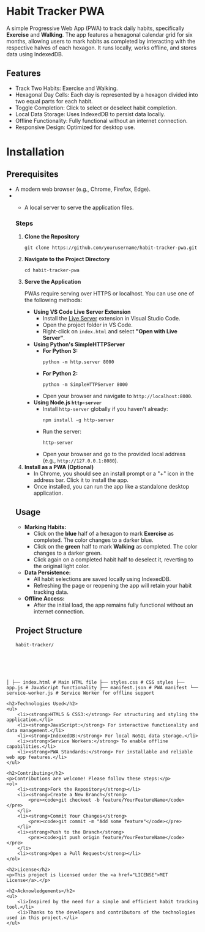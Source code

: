 # Habit Tracker PWA

A simple Progressive Web App (PWA) to track daily habits, specifically <strong>Exercise</strong> and <strong>Walking</strong>. The app features a hexagonal calendar grid for six months, allowing users to mark habits as completed by interacting with the respective halves of each hexagon. It runs locally, works offline, and stores data using IndexedDB.</p>
    
## Features
- Track Two Habits:</strong> Exercise and Walking.
- Hexagonal Day Cells:</strong> Each day is represented by a hexagon divided into two equal parts for each habit.
- Toggle Completion:</strong> Click to select or deselect habit completion.
- Local Data Storage:</strong> Uses IndexedDB to persist data locally.
- Offline Functionality:</strong> Fully functional without an internet connection.
- Responsive Design:</strong> Optimized for desktop use.
    
# Installation
    
## Prerequisites

- A modern web browser (e.g., Chrome, Firefox, Edge).
- - A local server to serve the application files.
    </ul>
    
    <h3>Steps</h3>
    <ol>
        <li><strong>Clone the Repository</strong>
            <pre><code>git clone https://github.com/yourusername/habit-tracker-pwa.git</code></pre>
        </li>
        <li><strong>Navigate to the Project Directory</strong>
            <pre><code>cd habit-tracker-pwa</code></pre>
        </li>
        <li><strong>Serve the Application</strong>
            <p>PWAs require serving over HTTPS or localhost. You can use one of the following methods:</p>
            <ul>
                <li><strong>Using VS Code Live Server Extension</strong>
                    <ul>
                        <li>Install the <a href="https://marketplace.visualstudio.com/items?itemName=ritwickdey.LiveServer">Live Server</a> extension in Visual Studio Code.</li>
                        <li>Open the project folder in VS Code.</li>
                        <li>Right-click on <code>index.html</code> and select <strong>"Open with Live Server"</strong>.</li>
                    </ul>
                </li>
                <li><strong>Using Python's SimpleHTTPServer</strong>
                    <ul>
                        <li><strong>For Python 3:</strong>
                            <pre><code>python -m http.server 8000</code></pre>
                        </li>
                        <li><strong>For Python 2:</strong>
                            <pre><code>python -m SimpleHTTPServer 8000</code></pre>
                        </li>
                        <li>Open your browser and navigate to <code>http://localhost:8000</code>.</li>
                    </ul>
                </li>
                <li><strong>Using Node.js <code>http-server</code></strong>
                    <ul>
                        <li>Install <code>http-server</code> globally if you haven't already:
                            <pre><code>npm install -g http-server</code></pre>
                        </li>
                        <li>Run the server:
                            <pre><code>http-server</code></pre>
                        </li>
                        <li>Open your browser and go to the provided local address (e.g., <code>http://127.0.0.1:8080</code>).</li>
                    </ul>
                </li>
            </ul>
        </li>
        <li><strong>Install as a PWA (Optional)</strong>
            <ul>
                <li>In Chrome, you should see an install prompt or a "+" icon in the address bar. Click it to install the app.</li>
                <li>Once installed, you can run the app like a standalone desktop application.</li>
            </ul>
        </li>
    </ol>
    
    <h2>Usage</h2>
    <ul>
        <li><strong>Marking Habits:</strong>
            <ul>
                <li>Click on the <strong>blue</strong> half of a hexagon to mark <strong>Exercise</strong> as completed. The color changes to a darker blue.</li>
                <li>Click on the <strong>green</strong> half to mark <strong>Walking</strong> as completed. The color changes to a darker green.</li>
                <li>Click again on a completed habit half to deselect it, reverting to the original light color.</li>
            </ul>
        </li>
        <li><strong>Data Persistence:</strong>
            <ul>
                <li>All habit selections are saved locally using IndexedDB.</li>
                <li>Refreshing the page or reopening the app will retain your habit tracking data.</li>
            </ul>
        </li>
        <li><strong>Offline Access:</strong>
            <ul>
                <li>After the initial load, the app remains fully functional without an internet connection.</li>
            </ul>
        </li>
    </ul>
    
    <h2>Project Structure</h2>
    <pre><code>habit-tracker/
│
├── index.html         # Main HTML file
├── styles.css         # CSS styles
├── app.js             # JavaScript functionality
├── manifest.json      # PWA manifest
└── service-worker.js  # Service Worker for offline support
</code></pre>
    
    <h2>Technologies Used</h2>
    <ul>
        <li><strong>HTML5 & CSS3:</strong> For structuring and styling the application.</li>
        <li><strong>JavaScript:</strong> For interactive functionality and data management.</li>
        <li><strong>IndexedDB:</strong> For local NoSQL data storage.</li>
        <li><strong>Service Workers:</strong> To enable offline capabilities.</li>
        <li><strong>PWA Standards:</strong> For installable and reliable web app features.</li>
    </ul>
    
    <h2>Contributing</h2>
    <p>Contributions are welcome! Please follow these steps:</p>
    <ol>
        <li><strong>Fork the Repository</strong></li>
        <li><strong>Create a New Branch</strong>
            <pre><code>git checkout -b feature/YourFeatureName</code></pre>
        </li>
        <li><strong>Commit Your Changes</strong>
            <pre><code>git commit -m "Add some feature"</code></pre>
        </li>
        <li><strong>Push to the Branch</strong>
            <pre><code>git push origin feature/YourFeatureName</code></pre>
        </li>
        <li><strong>Open a Pull Request</strong></li>
    </ol>
    
    <h2>License</h2>
    <p>This project is licensed under the <a href="LICENSE">MIT License</a>.</p>
    
    <h2>Acknowledgements</h2>
    <ul>
        <li>Inspired by the need for a simple and efficient habit tracking tool.</li>
        <li>Thanks to the developers and contributors of the technologies used in this project.</li>
    </ul>
</body>
</html>

